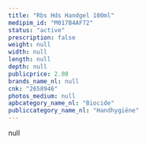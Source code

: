 ```yaml
---
title: "Rbs Hds Handgel 100ml"
medipim_id: "M017B4AF72"
status: "active"
prescription: false
weight: null
width: null
length: null
depth: null
publicprice: 2.08
brands_name_nl: null
cnk: "2658946"
photos_medium: null
apbcategory_name_nl: "Biocide"
publiccategory_name_nl: "Handhygiëne"
---
```

null
